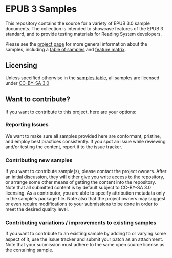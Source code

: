 # EPUB 3 Samples

This repository contains the source for a variety of EPUB 3.0 sample documents. The collection is intended to showcase features of the EPUB 3 standard, and to provide testing materials for Reading System developers.

Please see the [project page](http://idpf.github.io/epub3-samples/) for more general information about the samples, including a [table of samples](http://idpf.github.io/epub3-samples/samples.html) and [feature matrix](http://idpf.github.io/epub3-samples/feature-matrix.html).

## Licensing

Unless specified otherwise in the [samples table](http://idpf.github.io/epub3-samples/samples.html), all samples are licensed under [CC-BY-SA 3.0](http://creativecommons.org/licenses/by-sa/3.0/)

## Want to contribute?

If you want to contribute to this project, here are your options:

### Reporting Issues

We want to make sure all samples provided here are conformant, pristine, and employ best practices consistently. If you spot an issue while reviewing and/or testing the content, report it to the issue tracker.

### Contributing new samples

If you want to contribute sample(s), please contact the project owners. After an initial discussion, they will either give you write access to the repository, or arrange some other means of getting the content into the repository. Note that all submitted content is by default subject to CC-BY-SA 3.0 licensing. As a contributor, you are able to specify attribution metadata only in the sample's package file. Note also that the project owners may suggest or even require modifications to your submissions to be done in order to meet the desired quality level.

### Contributing variations / improvements to existing samples

If you want to contribute to an existing sample by adding to or varying some aspect of it, use the issue tracker and submit your patch as an attachment. Note that your submission must adhere to the same open source license as the containing sample.
